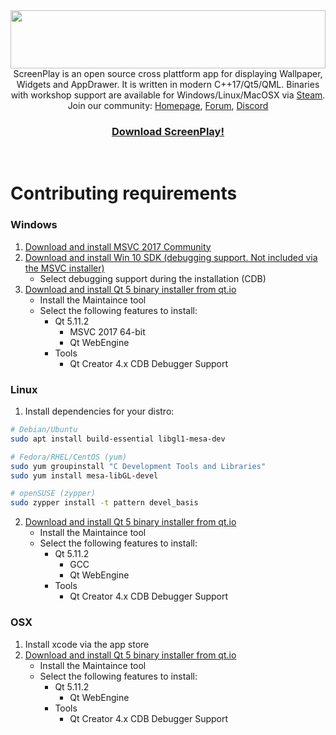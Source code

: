 <div>
<img width="100%" height="93" src="https://screen-play.app/images/logo_gitlab_fullwidth.svg">
</div>

<div align="center">
ScreenPlay is an open source cross plattform app for displaying Wallpaper, Widgets and AppDrawer. It is written in modern C++17/Qt5/QML. Binaries with workshop support are available for Windows/Linux/MacOSX via <a href="https://steamcommunity.com/app/672870/">Steam</a>. 
Join our community: <a href="https://screen-play.app/">Homepage</a>, <a href="https://forum.screen-play.app/">Forum</a>, <a href="https://discord.gg/3RygPHZ">Discord</a>
<br>
<h3><a href="https://steamcommunity.com/app/672870/">Download ScreenPlay!</a></h3>
</div>
<br>



# Contributing requirements
### Windows
1. [Download and install MSVC 2017 Community](https://visualstudio.microsoft.com/vs/community/)
2. [Download and install Win 10 SDK (debugging support. Not included via the MSVC installer)](https://developer.microsoft.com/en-us/windows/downloads/windows-10-sdk)
    - Select debugging support during the installation (CDB)
3. [Download and install Qt 5 binary installer from qt.io](https://www.qt.io/download-qt-installer)
    - Install the Maintaince tool
    - Select the following features to install:
        - Qt 5.11.2
            - MSVC 2017 64-bit
            - Qt WebEngine
        - Tools
            - Qt Creator 4.x CDB Debugger Support
### Linux
1. Install dependencies for your distro:
``` bash
# Debian/Ubuntu
sudo apt install build-essential libgl1-mesa-dev

# Fedora/RHEL/CentOS (yum)
sudo yum groupinstall "C Development Tools and Libraries"
sudo yum install mesa-libGL-devel

# openSUSE (zypper)
sudo zypper install -t pattern devel_basis
```
2. [Download and install Qt 5 binary installer from qt.io](https://www.qt.io/download-qt-installer)
    - Install the Maintaince tool
    - Select the following features to install:
        - Qt 5.11.2
            - GCC
            - Qt WebEngine
        - Tools
            - Qt Creator 4.x CDB Debugger Support
### OSX
1. Install xcode via the app store
2. [Download and install Qt 5 binary installer from qt.io](https://www.qt.io/download-qt-installer)
    - Install the Maintaince tool
    - Select the following features to install:
        - Qt 5.11.2
            - Qt WebEngine
        - Tools
            - Qt Creator 4.x CDB Debugger Support